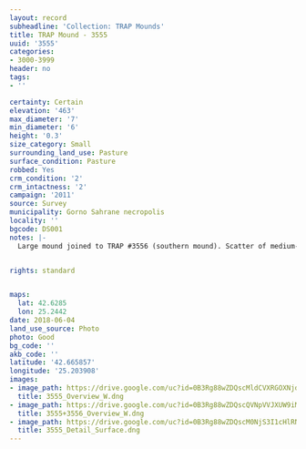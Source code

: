 ```yaml
---
layout: record
subheadline: 'Collection: TRAP Mounds'
title: TRAP Mound - 3555
uuid: '3555'
categories:
- 3000-3999
header: no
tags:
- ''

certainty: Certain
elevation: '463'
max_diameter: '7'
min_diameter: '6'
height: '0.3'
size_category: Small
surrounding_land_use: Pasture
surface_condition: Pasture
robbed: Yes
crm_condition: '2'
crm_intactness: '2'
campaign: '2011'
source: Survey
municipality: Gorno Sahrane necropolis
locality: ''
bgcode: DS001
notes: |-
  Large mound joined to TRAP #3556 (southern mound). Scatter of medium-sized stones.


rights: standard


maps:
  lat: 42.6285
  lon: 25.2442
date: 2018-06-04
land_use_source: Photo
photo: Good
bg_code: ''
akb_code: ''
latitude: '42.665857'
longitude: '25.203908'
images:
- image_path: https://drive.google.com/uc?id=0B3Rg88wZDQscMldCVXRGOXNjdUk
  title: 3555_Overview_W.dng
- image_path: https://drive.google.com/uc?id=0B3Rg88wZDQscQVNpVVJXUW9iMHc
  title: 3555+3556_Overview_W.dng
- image_path: https://drive.google.com/uc?id=0B3Rg88wZDQscM0NjS3I1cHlRNkU
  title: 3555_Detail_Surface.dng
---
```

